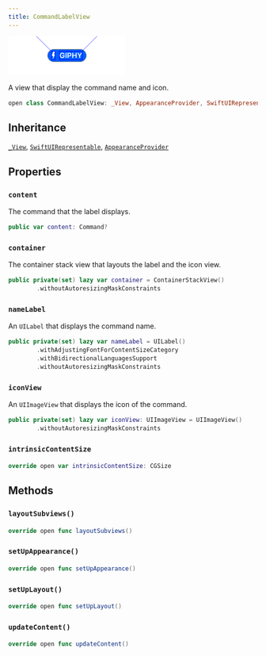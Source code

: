 ```yaml
---
title: CommandLabelView
---
```

![CommandLabelView](../../../../../assets/CommandLabelView_documentation.default-light.png)

A view that display the command name and icon.

``` swift
open class CommandLabelView: _View, AppearanceProvider, SwiftUIRepresentable 
```

## Inheritance

[`_View`](../../_view), [`SwiftUIRepresentable`](../../swift-ui-representable), [`AppearanceProvider`](../../../utils/appearance-provider)

## Properties

### `content`

The command that the label displays.

``` swift
public var content: Command? 
```

### `container`

The container stack view that layouts the label and the icon view.

``` swift
public private(set) lazy var container = ContainerStackView()
        .withoutAutoresizingMaskConstraints
```

### `nameLabel`

An `UILabel` that displays the command name.

``` swift
public private(set) lazy var nameLabel = UILabel()
        .withAdjustingFontForContentSizeCategory
        .withBidirectionalLanguagesSupport
        .withoutAutoresizingMaskConstraints
```

### `iconView`

An `UIImageView` that displays the icon of the command.

``` swift
public private(set) lazy var iconView: UIImageView = UIImageView()
        .withoutAutoresizingMaskConstraints
```

### `intrinsicContentSize`

``` swift
override open var intrinsicContentSize: CGSize 
```

## Methods

### `layoutSubviews()`

``` swift
override open func layoutSubviews() 
```

### `setUpAppearance()`

``` swift
override open func setUpAppearance() 
```

### `setUpLayout()`

``` swift
override open func setUpLayout() 
```

### `updateContent()`

``` swift
override open func updateContent() 
```
